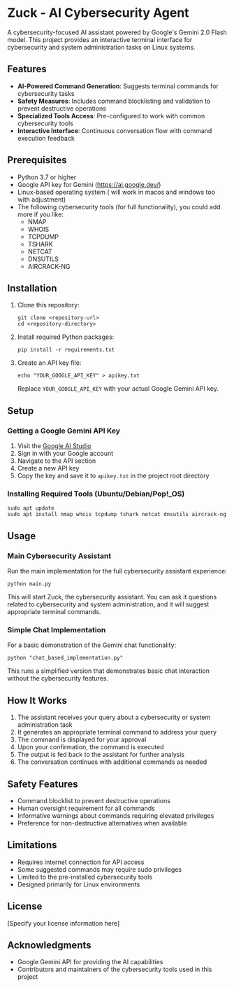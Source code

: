 # Zuck - AI Cybersecurity Agent

A cybersecurity-focused AI assistant powered by Google's Gemini 2.0 Flash model. This project provides an interactive terminal interface for cybersecurity and system administration tasks on Linux systems.

## Features

- **AI-Powered Command Generation**: Suggests terminal commands for cybersecurity tasks
- **Safety Measures**: Includes command blocklisting and validation to prevent destructive operations
- **Specialized Tools Access**: Pre-configured to work with common cybersecurity tools
- **Interactive Interface**: Continuous conversation flow with command execution feedback

## Prerequisites

- Python 3.7 or higher
- Google API key for Gemini (https://ai.google.dev/)
- Linux-based operating system ( will work in macos and windows too with adjustment)
- The following cybersecurity tools (for full functionality), you could add more if you like:
  - NMAP
  - WHOIS
  - TCPDUMP
  - TSHARK
  - NETCAT
  - DNSUTILS
  - AIRCRACK-NG

## Installation

1. Clone this repository:
   ```
   git clone <repository-url>
   cd <repository-directory>
   ```

2. Install required Python packages:
   ```
   pip install -r requirements.txt
   ```

3. Create an API key file:
   ```
   echo "YOUR_GOOGLE_API_KEY" > apikey.txt
   ```
   Replace `YOUR_GOOGLE_API_KEY` with your actual Google Gemini API key.

## Setup

### Getting a Google Gemini API Key

1. Visit the [Google AI Studio](https://ai.google.dev/)
2. Sign in with your Google account
3. Navigate to the API section
4. Create a new API key
5. Copy the key and save it to `apikey.txt` in the project root directory

### Installing Required Tools (Ubuntu/Debian/Pop!_OS)

```
sudo apt update
sudo apt install nmap whois tcpdump tshark netcat dnsutils aircrack-ng
```

## Usage

### Main Cybersecurity Assistant

Run the main implementation for the full cybersecurity assistant experience:

```
python main.py
```

This will start Zuck, the cybersecurity assistant. You can ask it questions related to cybersecurity and system administration, and it will suggest appropriate terminal commands.

### Simple Chat Implementation

For a basic demonstration of the Gemini chat functionality:

```
python "chat_based_implementation.py"
```

This runs a simplified version that demonstrates basic chat interaction without the cybersecurity features.

## How It Works

1. The assistant receives your query about a cybersecurity or system administration task
2. It generates an appropriate terminal command to address your query
3. The command is displayed for your approval
4. Upon your confirmation, the command is executed
5. The output is fed back to the assistant for further analysis
6. The conversation continues with additional commands as needed

## Safety Features

- Command blocklist to prevent destructive operations
- Human oversight requirement for all commands
- Informative warnings about commands requiring elevated privileges
- Preference for non-destructive alternatives when available

## Limitations

- Requires internet connection for API access
- Some suggested commands may require sudo privileges
- Limited to the pre-installed cybersecurity tools
- Designed primarily for Linux environments

## License

[Specify your license information here]

## Acknowledgments

- Google Gemini API for providing the AI capabilities
- Contributors and maintainers of the cybersecurity tools used in this project